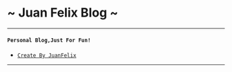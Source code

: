 # ~ Juan Felix Blog ~

---

#### `Personal Blog,Just For Fun!`

- [`Create By JuanFelix`](https://ifallen.github.io)


---
